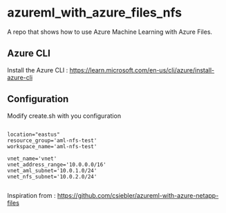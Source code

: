 # azureml_with_azure_files_nfs

A repo that shows how to use Azure Machine Learning with Azure Files.



## Azure CLI

Install the Azure CLI : https://learn.microsoft.com/en-us/cli/azure/install-azure-cli

## Configuration

Modify create.sh with you configuration

```console

location="eastus"
resource_group='aml-nfs-test'
workspace_name='aml-nfs-test'

vnet_name='vnet'
vnet_address_range='10.0.0.0/16'
vnet_aml_subnet='10.0.1.0/24'
vnet_nfs_subnet='10.0.2.0/24'


```





Inspiration from : https://github.com/csiebler/azureml-with-azure-netapp-files

